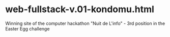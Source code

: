 # web-fullstack-v.01-kondomu.html
Winning site of the computer hackathon "Nuit de L'info" - 3rd position in the Easter Egg challenge
